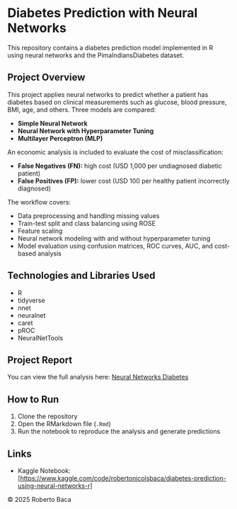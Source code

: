 # Diabetes Prediction with Neural Networks

This repository contains a diabetes prediction model implemented in R using neural networks and the PimaIndiansDiabetes dataset.

## Project Overview

This project applies neural networks to predict whether a patient has diabetes based on clinical measurements such as glucose, blood pressure, BMI, age, and others. Three models are compared:

- **Simple Neural Network**  
- **Neural Network with Hyperparameter Tuning**  
- **Multilayer Perceptron (MLP)**  

An economic analysis is included to evaluate the cost of misclassification:

- **False Negatives (FN):** high cost (USD 1,000 per undiagnosed diabetic patient)  
- **False Positives (FP):** lower cost (USD 100 per healthy patient incorrectly diagnosed)  

The workflow covers:

- Data preprocessing and handling missing values  
- Train-test split and class balancing using ROSE  
- Feature scaling  
- Neural network modeling with and without hyperparameter tuning  
- Model evaluation using confusion matrices, ROC curves, AUC, and cost-based analysis  

## Technologies and Libraries Used

- R  
- tidyverse  
- nnet  
- neuralnet  
- caret  
- pROC  
- NeuralNetTools  

## Project Report

You can view the full analysis here: [Neural Networks Diabetes](link-to-your-prettydoc-html)

## How to Run

1. Clone the repository  
2. Open the RMarkdown file (`.Rmd`)  
3. Run the notebook to reproduce the analysis and generate predictions  

## Links

- Kaggle Notebook: [https://www.kaggle.com/code/robertonicolsbaca/diabetes-prediction-using-neural-networks-r]  

© 2025 Roberto Baca

